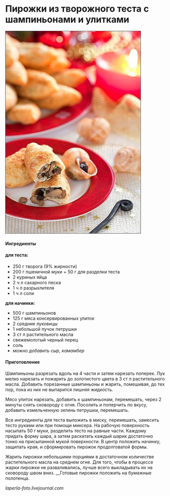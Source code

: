 # Пирожки из творожного теста с шампиньонами и улитками

![Пирожки из творожного теста с шампиньонами и улитками](../pics/7a08fb03e7a93550a2ce939245c5f34e.jpg)

#### Ингредиенты

#### **для теста:**

* 250 г творога \(9% жирности\)
* 200 г пшеничной муки + 50 г для разделки теста
* 2 куриных яйца
* 2 ч л сахарного песка
* 1 ч л разрыхлителя
* 1 ч л соли

**для начинки:**

* 500 г шампиньонов
* 125 г мяса консервированных улиток
* 2 средние луковицы
* 1 небольшой пучок петрушки
* 3 ст л растительного масла
* свежемолотый черный перец
* соль
* _можно добавить сыр, камамбер_

#### Приготовление

Шампиньоны разрезать вдоль на 4 части и затем нарезать поперек. Лук мелко нарезать и пожарить до золотистого цвета в 3 ст л растительного масла. Добавить порезанные шампиньоны и жарить, помешивая, до тех пор, пока из них не выпарится лишняя жидкость.  
  
Мясо улиток нарезать, добавить к шампиньонам, перемешать, через 2 минуты снять сковороду с огня. Посолить и поперчить по вкусу, добавить измельченную зелень петрушки, перемешать.  
  
Все ингредиенты для теста выложить в миску, перемешать, замесить тесто руками или при помощи миксера. На рабочую поверхность насыпать 50 г муки, разделить тесто на равные части. Каждому придать форму шара, а затем раскатать каждый шарик достаточно тонко на присыпанной мукой поверхности. В центр положить начинку, защипать края, и сформировать пирожок продолговатой формы.  
  
Жарить пирожки небольшими порциями в достаточном количестве растительного масла на среднем огне. Для того, чтобы в процессе жарки пирожки не разваливались, лучше всего выкладывать их на сковороду швом вниз. __Готовые пирожки положить на бумажные полотенца.
  
*laperla-foto.livejournal.com*
